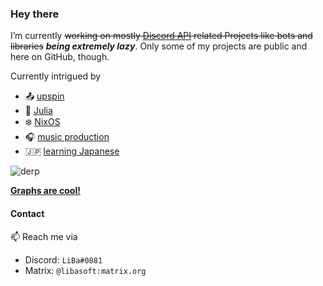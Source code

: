 ### Hey there

I’m currently ~~working on mostly [Discord API](https://discord.com/developers/docs) related Projects like bots and libraries~~ ***being extremely lazy***. Only some of my projects are public and here on GitHub, though.

Currently intrigued by
 - 📤 [upspin](https://upspin.io)
 - 🤹 [Julia](https://julialang.org)
 - ❄️ [NixOS](https://nixos.org)
 - 🎧 [music production](https://bitwig.com)
 - 🇯🇵 [learning Japanese](https://www.youtube.com/watch?v=6-1Ue0FFrHY)

![derp](https://buffy.mlpforums.com/monthly_10_2016/post-39706-0-85510800-1477667429.gif)

**[Graphs are cool!](https://neo4j.com)**

#### Contact

📫 Reach me via
 - Discord: `LiBa#0881`
 - Matrix: `@libasoft:matrix.org`

<!--
**LiBa001/LiBa001** is a ✨ _special_ ✨ repository because its `README.md` (this file) appears on your GitHub profile.

Here are some ideas to get you started:

- 🔭 I’m currently working on ...
- 🌱 I’m currently learning ...
- 👯 I’m looking to collaborate on ...
- 🤔 I’m looking for help with ...
- 💬 Ask me about ...
- 📫 How to reach me: ...
- 😄 Pronouns: ...
- ⚡ Fun fact: ...
-->
